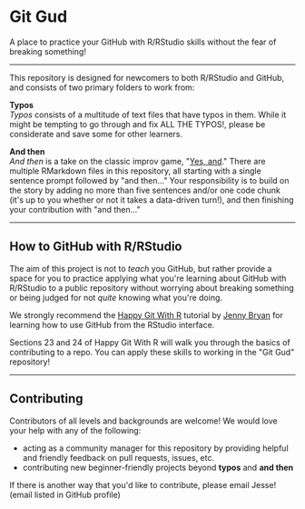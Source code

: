 # Git Gud
A place to practice your GitHub with R/RStudio skills without the fear of breaking something!  

*** 

This repository is designed for newcomers to both R/RStudio and GitHub, and consists of two primary folders to work from:  

**Typos**   
_Typos_ consists of a multitude of text files that have typos in them. While it might be tempting to go through and fix ALL THE TYPOS!, please be considerate and save some for other learners.

**And then**  
_And then_ is a take on the classic improv game, "[Yes, and](https://en.wikipedia.org/wiki/Yes,_and...)." There are multiple RMarkdown files in this repository, all starting with a single sentence prompt followed by "and then..." Your responsibility is to build on the story by adding no more than five sentences and/or one code chunk (it's up to you whether or not it takes a data-driven turn!), and then finishing your contribution with "and then..."

***

## How to GitHub with R/RStudio
The aim of this project is not to _teach_ you GitHub, but rather provide a space for you to practice applying what you're learning about GitHub with R/RStudio to a public repository without worrying about breaking something or being judged for not *quite* knowing what you're doing.  

We strongly recommend the [Happy Git With R](http://happygitwithr.com/) tutorial by [Jenny Bryan](https://twitter.com/JennyBryan) for learning how to use GitHub from the RStudio interface.  

Sections 23 and 24 of Happy Git With R will walk you through the basics of contributing to a repo. You can apply these skills to working in the "Git Gud" repository!

*** 

## Contributing

Contributors of all levels and backgrounds are welcome! We would love your help with any of the following:  

* acting as a community manager for this repository by providing helpful and friendly feedback on pull requests, issues, etc.
* contributing new beginner-friendly projects beyond **typos** and **and then**

If there is another way that you'd like to contribute, please email Jesse! (email listed in GitHub profile)